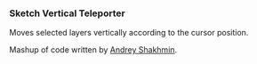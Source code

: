 ### Sketch Vertical Teleporter

Moves selected layers vertically according to the cursor position.

Mashup of code written by [Andrey Shakhmin](https://github.com/turbobabr).